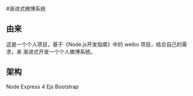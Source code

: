 #渐进式微博系统

## 由来
这是一个个人项目，基于《Node.js开发指南》中的 weibo 项目，结合自己的需求，来
渐进式开发一个个人微博系统。

## 架构
Node
Express 4
Ejs
Bootstrap
